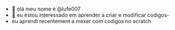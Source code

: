 - 👋 olá meu nome é @lufe007
- 👀 eu estou interessado em  aprender a criar e modificar codigos- 
-    eu aprendi recentement a mexer com codigos no scratch
<!---
lufe007/lufe007 is a ✨ special ✨ repository because its `README.md` (this file) appears on your GitHub profile.
You can click the Preview link to take a look at your changes.
--->
